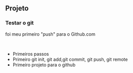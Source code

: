 <h2>Projeto</h2>
<h3>Testar o git</h3>
<p> foi meu primeiro "push" para o Github.com</p><br>


* Primeiros passos
* Primeiro git init, git add,git commit, git push, git remote
* Primeiro projeto para o github
